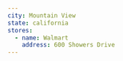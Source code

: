 ```yaml
---
city: Mountain View
state: california
stores:
  - name: Walmart
    address: 600 Showers Drive
---
```

